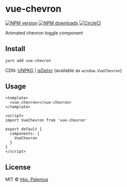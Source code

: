 # vue-chevron

[![NPM version](https://img.shields.io/npm/v/vue-chevron.svg?style=flat)](https://npmjs.com/package/vue-chevron) [![NPM downloads](https://img.shields.io/npm/dm/vue-chevron.svg?style=flat)](https://npmjs.com/package/vue-chevron) [![CircleCI](https://circleci.com/gh/ispal/vue-chevron/tree/master.svg?style=shield)](https://circleci.com/gh/ispal/vue-chevron/tree/master)

Animated chevron toggle component

## Install

```bash
yarn add vue-chevron
```

CDN: [UNPKG](https://unpkg.com/vue-chevron/) | [jsDelivr](https://cdn.jsdelivr.net/npm/vue-chevron/) (available as `window.VueChevron`)

## Usage

```vue
<template>
  <vue-chevron></vue-chevron>
</template>

<script>
import VueChevron from 'vue-chevron'

export default {
  components: {
    VueChevron
  }
}
</script>
```

## License

MIT &copy; [Irko. Palenius](https://codepen.io/ispal/)
